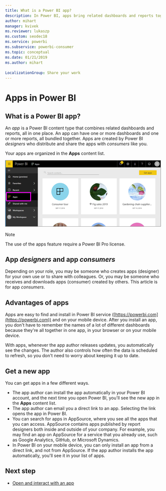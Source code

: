 ```yaml
---
title: What is a Power BI app?
description: In Power BI, apps bring related dashboards and reports together, all in one place.
author: mihart
manager: kvivek
ms.reviewer: lukaszp
ms.custom: seodec18
ms.service: powerbi
ms.subservice: powerbi-consumer
ms.topic: conceptual
ms.date: 01/21/2019
ms.author: mihart

LocalizationGroup: Share your work
---
```


# Apps in Power BI
## What is a Power BI app?
An *app* is a Power BI content type that combines related dashboards and reports, all in one place. An app can have one or more dashboards and one or more reports, all bundled together. Apps are created by Power BI *designers* who distribute and share the apps with *consumers* like you. 

Your apps are organized in the **Apps** content list.

![Apps in Power BI](./media/end-user-apps/power-bi-apps-nav.png)

> [!NOTE]
> The use of the apps feature require a Power BI Pro license. <!-- add link to how to figure out your license -->

## App ***designers*** and app ***consumers***
Depending on your role, you may be someone who creates apps (designer) for your own use or to share with colleagues. Or, you may be someone who receives and downloads apps (consumer) created by others. This article is for app *consumers*.

## Advantages of apps
Apps are easy to find and install in Power BI service ([https://powerbi.com](https://powerbi.com)) and on your mobile device. After you install an app, you don't have to remember the names of a lot of different dashboards because they're all together in one app, in your browser or on your mobile device.

With apps, whenever the app author releases updates, you automatically see the changes. The author also controls how often the data is scheduled to refresh, so you don't need to worry about keeping it up to date. 

<!-- add conceptual art -->
## Get a new app
You can get apps in a few different ways. 
- The app author can install the app automatically in your Power BI account, and the next time you open Power BI, you'll see the new app in the **Apps** content list. 
- The app author can email you a direct link to an app. Selecting the link opens the app in Power BI.
- You can search for apps in AppSource, where you see all the apps that you can access. AppSource contains apps published by report designers both inside and outside of your company. For example, you may find an app on AppSource for a service that you already use, such as Google Analytics, GitHub, or Microsoft Dynamics. 
- In Power BI on your mobile device, you can only install an app from a direct link, and not from AppSource. If the app author installs the app automatically, you'll see it in your list of apps.


## Next step
* [Open and interact with an app](end-user-app-view.md)

